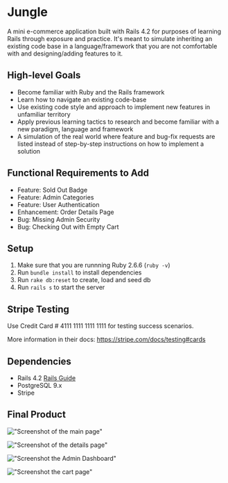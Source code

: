 # Jungle

A mini e-commerce application built with Rails 4.2 for purposes of learning Rails through exposure and practice. It's meant to simulate inheriting an existing code base in a language/framework that you are not comfortable with and designing/adding features to it.

## High-level Goals
* Become familiar with Ruby and the Rails framework
* Learn how to navigate an existing code-base
* Use existing code style and approach to implement new features in unfamiliar territory
* Apply previous learning tactics to research and become familiar with a new paradigm, language and framework
* A simulation of the real world where feature and bug-fix requests are listed instead of step-by-step instructions on how to implement a solution

## Functional Requirements to Add
* Feature: Sold Out Badge
* Feature: Admin Categories
* Feature: User Authentication
* Enhancement: Order Details Page
* Bug: Missing Admin Security
* Bug: Checking Out with Empty Cart

## Setup

1. Make sure that you are runnning Ruby 2.6.6 (`ruby -v`)
2. Run `bundle install` to install dependencies
3. Run `rake db:reset` to create, load and seed db
4. Run `rails s` to start the server

## Stripe Testing

Use Credit Card # 4111 1111 1111 1111 for testing success scenarios.

More information in their docs: <https://stripe.com/docs/testing#cards>

## Dependencies

* Rails 4.2 [Rails Guide](http://guides.rubyonrails.org/v4.2/)
* PostgreSQL 9.x
* Stripe

## Final Product

!["Screenshot of the main page"]()

!["Screenshot of the details page"]()

!["Screenshot the Admin Dashboard"]()

!["Screenshot the cart page"]()